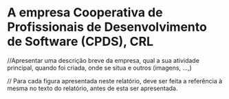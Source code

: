 
# A empresa Cooperativa de Profissionais de Desenvolvimento de Software (CPDS), CRL


//Apresentar uma descrição breve da empresa, qual a sua atividade principal, quando foi criada, onde se situa e outros (imagens, …,)

// Para cada figura apresentada neste relatório, deve ser feita a referência à mesma no texto do relatório, antes de esta ser apresentada.

